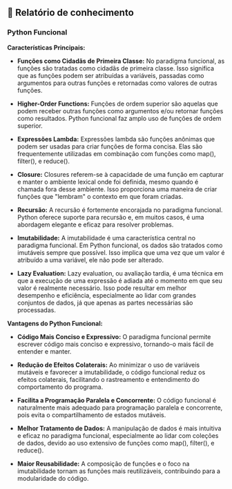 ## 📝  Relatório de conhecimento

### Python Funcional

**Características Principais:**

- **Funções como Cidadãs de Primeira Classe:**
No paradigma funcional, as funções são tratadas como cidadãs de primeira classe. Isso significa que as funções podem ser atribuídas a variáveis, passadas como argumentos para outras funções e retornadas como valores de outras funções.

- **Higher-Order Functions:**
Funções de ordem superior são aquelas que podem receber outras funções como argumentos e/ou retornar funções como resultados. Python funcional faz amplo uso de funções de ordem superior.

- **Expressões Lambda:**
Expressões lambda são funções anônimas que podem ser usadas para criar funções de forma concisa. Elas são frequentemente utilizadas em combinação com funções como map(), filter(), e reduce().

- **Closure:**
Closures referem-se à capacidade de uma função em capturar e manter o ambiente lexical onde foi definida, mesmo quando é chamada fora desse ambiente. Isso proporciona uma maneira de criar funções que "lembram" o contexto em que foram criadas.

- **Recursão:**
A recursão é fortemente encorajada no paradigma funcional. Python oferece suporte para recursão e, em muitos casos, é uma abordagem elegante e eficaz para resolver problemas.

- **Imutabilidade:**
A imutabilidade é uma característica central no paradigma funcional. Em Python funcional, os dados são tratados como imutáveis sempre que possível. Isso implica que uma vez que um valor é atribuído a uma variável, ele não pode ser alterado.

- **Lazy Evaluation:**
Lazy evaluation, ou avaliação tardia, é uma técnica em que a execução de uma expressão é adiada até o momento em que seu valor é realmente necessário. Isso pode resultar em melhor desempenho e eficiência, especialmente ao lidar com grandes conjuntos de dados, já que apenas as partes necessárias são processadas.

**Vantagens do Python Funcional:**

- **Código Mais Conciso e Expressivo:**
O paradigma funcional permite escrever código mais conciso e expressivo, tornando-o mais fácil de entender e manter.

- **Redução de Efeitos Colaterais:**
Ao minimizar o uso de variáveis mutáveis e favorecer a imutabilidade, o código funcional reduz os efeitos colaterais, facilitando o rastreamento e entendimento do comportamento do programa.

- **Facilita a Programação Paralela e Concorrente:**
O código funcional é naturalmente mais adequado para programação paralela e concorrente, pois evita o compartilhamento de estados mutáveis.

- **Melhor Tratamento de Dados:**
A manipulação de dados é mais intuitiva e eficaz no paradigma funcional, especialmente ao lidar com coleções de dados, devido ao uso extensivo de funções como map(), filter(), e reduce().

- **Maior Reusabilidade:**
A composição de funções e o foco na imutabilidade tornam as funções mais reutilizáveis, contribuindo para a modularidade do código.

